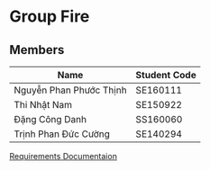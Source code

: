 # Group Fire 
## Members
| Name  | Student Code|
|---|---|
| Nguyễn Phan Phước Thịnh | SE160111 |
| Thi Nhật Nam | SE150922 |
| Đặng Công Danh | SS160060 |
| Trịnh Phan Đức Cường | SE140294 | 

[Requirements Documentaion](https://docs.google.com/document/d/1Vf2DkY22Ht1TWqGS-LX42B1y30TXoKTRMqA1ju0-oVg/edit)
